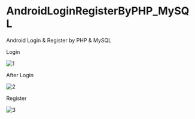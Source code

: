 # AndroidLoginRegisterByPHP_MySQL
Android Login &amp; Register by PHP &amp; MySQL

Login

![1](https://user-images.githubusercontent.com/44993056/68929582-322a4380-07bf-11ea-813a-50f714d82396.JPG)

After Login

![2](https://user-images.githubusercontent.com/44993056/68929584-322a4380-07bf-11ea-8bc1-d2930197c77b.JPG)

Register

![3](https://user-images.githubusercontent.com/44993056/68929585-32c2da00-07bf-11ea-87f3-a4544983b879.JPG)
